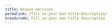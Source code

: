 ```yaml
---
title: Browse Services
permalink: /fill-in-your-own-title-description/
breadcrumb: Fill in your own title description
---
```



